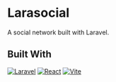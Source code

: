 # Larasocial

A social network built with Laravel.

## Built With

[![Laravel]][Vue-link] [![React]][React-link] [![Vite]][Vite-link]

[Screenshot-file]: public/mainpage-screenshot.png
[Laravel]: https://img.shields.io/badge/laravel-%23FF2D20.svg?style=for-the-badge&logo=laravel&logoColor=white
[Vue-link]: https://laravel.com/

[React]: https://img.shields.io/badge/react-%2320232a.svg?style=for-the-badge&logo=react&logoColor=%2361DAFB
[React-link]: https://reactjs.org/

[Vite]: https://img.shields.io/badge/vite-%23646CFF.svg?style=for-the-badge&logo=vite&logoColor=white
[Vite-link]: https://vitejs.dev/
